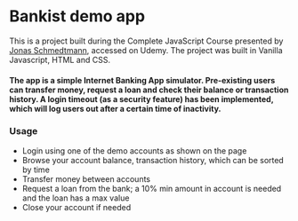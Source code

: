 # Bankist demo app

This is a project built during the Complete JavaScript Course presented by [Jonas Schmedtmann](https://twitter.com/jonasschmedtman), accessed on Udemy.
The project was built in Vanilla Javascript, HTML and CSS.

#### The app is a simple Internet Banking App simulator. Pre-existing users can transfer money, request a loan and check their balance or transaction history. A login timeout (as a security feature) has been implemented, which will log users out after a certain time of inactivity.

### Usage

- Login using one of the demo accounts as shown on the page
- Browse your account balance, transaction history, which can be sorted by time
- Transfer money between accounts
- Request a loan from the bank; a 10% min amount in account is needed and the loan has a max value
- Close your account if needed
